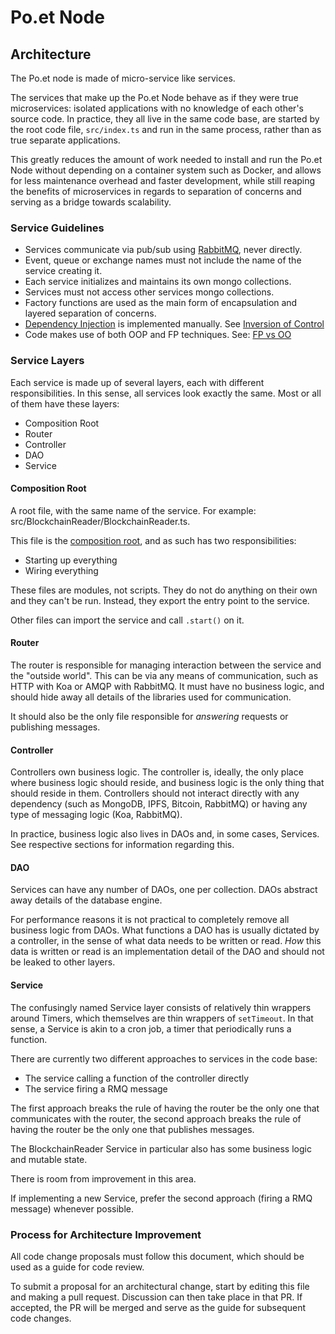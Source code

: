 # Po.et Node

## Architecture

The Po.et node is made of micro-service like services.

The services that make up the Po.et Node behave as if they were true microservices: isolated applications with no knowledge of each other's source code. In practice, they all live in the same code base, are started by the root code file, `src/index.ts` and run in the same process, rather than as true separate applications.

This greatly reduces the amount of work needed to install and run the Po.et Node without depending on a container system such as Docker, and allows for less maintenance overhead and faster development, while still reaping the benefits of microservices in regards to separation of concerns and serving as a bridge towards scalability.

### Service Guidelines

- Services communicate via pub/sub using [RabbitMQ], never directly.
- Event, queue or exchange names must not include the name of the service creating it.
- Each service initializes and maintains its own mongo collections.
- Services must not access other services mongo collections. 
- Factory functions are used as the main form of encapsulation and layered separation of concerns.
- [Dependency Injection] is implemented manually. See [Inversion of Control]
- Code makes use of both OOP and FP techniques. See: [FP vs OO](http://blog.cleancoder.com/uncle-bob/2018/04/13/FPvsOO.html)

### Service Layers

Each service is made up of several layers, each with different responsibilities. In this sense, all services look exactly the same. Most or all of them have these layers:
- Composition Root
- Router
- Controller
- DAO
- Service

#### Composition Root

A root file, with the same name of the service. For example: src/BlockchainReader/BlockchainReader.ts.

This file is the [composition root](http://blog.ploeh.dk/2011/07/28/CompositionRoot/), and as such has two responsibilities:
- Starting up everything
- Wiring everything

These files are modules, not scripts. They do not do anything on their own and they can't be run. Instead, they export the entry point to the service.

Other files can import the service and call `.start()` on it.

#### Router

The router is responsible for managing interaction between the service and the "outside world". This can be via any means of communication, such as HTTP with Koa or AMQP with RabbitMQ. It must have no business logic, and should hide away all details of the libraries used for communication.

It should also be the only file responsible for _answering_ requests or publishing messages. 

#### Controller

Controllers own business logic. The controller is, ideally, the only place where business logic should reside, and business logic is the only thing that should reside in them. Controllers should not interact directly with any dependency (such as MongoDB, IPFS, Bitcoin, RabbitMQ) or having any type of messaging logic (Koa, RabbitMQ).

In practice, business logic also lives in DAOs and, in some cases, Services. See respective sections for information regarding this.

#### DAO

Services can have any number of DAOs, one per collection. DAOs abstract away details of the database engine. 

For performance reasons it is not practical to completely remove all business logic from DAOs. What functions a DAO has is usually dictated by a controller, in the sense of what data needs to be written or read. _How_ this data is written or read is an implementation detail of the DAO and should not be leaked to other layers.

#### Service

The confusingly named Service layer consists of relatively thin wrappers around Timers, which themselves are thin wrappers of `setTimeout`. In that sense, a Service is akin to a cron job, a timer that periodically runs a function.

There are currently two different approaches to services in the code base:
- The service calling a function of the controller directly
- The service firing a RMQ message

The first approach breaks the rule of having the router be the only one that communicates with the router, the second approach breaks the rule of having the router be the only one that publishes messages.

The BlockchainReader Service in particular also has some business logic and mutable state.

There is room from improvement in this area.

If implementing a new Service, prefer the second approach (firing a RMQ message) whenever possible.

### Process for Architecture Improvement

All code change proposals must follow this document, which should be used as a guide for code review.

To submit a proposal for an architectural change, start by editing this file and making a pull request. Discussion can then take place in that PR. If accepted, the PR will be merged and serve as the guide for subsequent code changes.



[SOLID]: https://en.wikipedia.org/wiki/SOLID
[RabbitMQ]: https://www.rabbitmq.com/
[Inversion of Control]: https://en.wikipedia.org/wiki/Inversion_of_control
[Dependency Injection]: https://en.wikipedia.org/wiki/Dependency_injection
